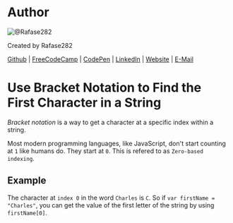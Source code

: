 # Author
![@Rafase282](https://avatars0.githubusercontent.com/Rafase282?&s=128)

Created by Rafase282

[Github](https://github.com/Rafase282) | [FreeCodeCamp](http://www.freecodecamp.com/rafase282) | [CodePen](http://codepen.io/Rafase282/) | [LinkedIn](https://www.linkedin.com/in/rafase282) | [Website](https://rafase282.github.io/) | [E-Mail](mailto:rafase282@gmail.com)

# Use Bracket Notation to Find the First Character in a String
_Bracket notation_ is a way to get a character at a specific index within a string.

Most modern programming languages, like JavaScript, don't start counting at `1` like humans do. They start at `0`. This is refered to as `Zero-based indexing`.

## Example

The character at `index 0` in the word `Charles` is `C`. So if `var firstName = "Charles"`, you can get the value of the first letter of the string by using `firstName[0]`.
